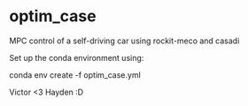 # optim_case
MPC control of a self-driving car using rockit-meco and casadi

Set up the conda environment using: 

conda env create -f optim_case.yml

Victor <3 Hayden :D
